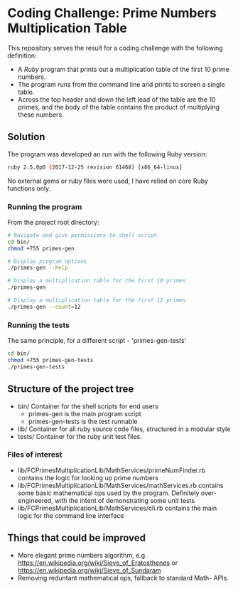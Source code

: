 # Coding Challenge: Prime Numbers Multiplication Table

This repository serves the result for a coding challenge with the following definition: 

* A *Ruby* program that prints out a multiplication table of the first 10 prime numbers. 
* The program runs from the command line and prints to screen a single table. 
* Across the top header and down the left lead of the table are the 10 primes, and the body of the table contains the product of multiplying these numbers.


## Solution

The program was developed an run with the following Ruby version:

```bash
ruby 2.5.0p0 (2017-12-25 revision 61468) [x86_64-linux]

```
No external gems or ruby files were used, I have relied on core Ruby functions only.

### Running the program

From the project root directory:

```bash
# Navigate and give permissions to shell script
cd bin/
chmod +755 primes-gen

# Display program options
./primes-gen --help

# Display a multiplication table for the first 10 primes
./primes-gen

# Display a multiplication table for the first 12 primes
./primes-gen --count=12

```

### Running the tests

The same principle, for a different script - 'primes-gen-tests'

```bash
cd bin/
chmod +755 primes-gen-tests
./primes-gen-tests

```

## Structure of the project tree

- bin/ Container for the shell scripts for end users
    - primes-gen is the main program script
    - primes-gen-tests is the test runnable
- lib/ Container for all ruby source code files, structured in a modular style
- tests/ Container for the ruby unit test files.

### Files of interest

- lib/FCPrimesMultiplicationLib/MathServices/primeNumFinder.rb contains the logic for looking up prime numbers
- lib/FCPrimesMultiplicationLib/MathServices/mathServices.rb contains some basic mathematical ops used by the program. Definitely over-engineered, with the intent of demonstrating some unit tests 
- lib/FCPrimesMultiplicationLib/MathServices/cli.rb contains the main logic for the command line interface

## Things that could be improved

- More elegant prime numbers algorithm, e.g. https://en.wikipedia.org/wiki/Sieve_of_Eratosthenes or https://en.wikipedia.org/wiki/Sieve_of_Sundaram
- Removing reduntant mathematical ops, fallback to standard Math- APIs.